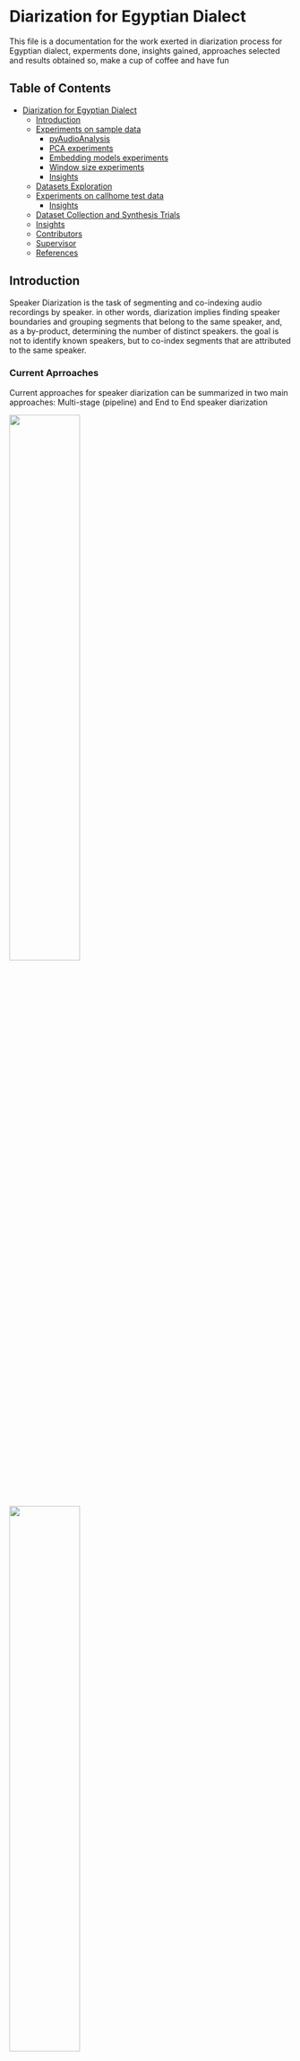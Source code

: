 # <a name="diarization-for-egyptian-dialect"></a> Diarization for Egyptian Dialect

This file is a documentation for the work exerted in diarization process for Egyptian dialect, experments done, insights gained, approaches selected and results obtained so, make a cup of coffee and have fun


## Table of Contents
- [Diarization for Egyptian Dialect](#diarization-for-egyptian-dialect)
  * [Introduction](#introduction)
  * [Experiments on sample data](#experiment-sample-data)
    + [pyAudioAnalysis](#pyAudioAnalysis-experiments)
    + [PCA experiments](#pca-experiments)
    + [Embedding models experiments](#embedding-models-experiments)
    + [Window size experiments](#window-size-experiments)
    + [Insights](#insights)
  * [Datasets Exploration](#datasets-exploration)
  * [Experiments on callhome test data](#experiments-callhome)
    + [Insights](#insights)
  * [Dataset Collection and Synthesis Trials](#dataset-collection-and-synthesis-trials)
  * [Insights](#insights)
  * [Contributors](#contributors)
  * [Supervisor](#supervisor)
  * [References](#references)
 
## <a name="introduction"></a> Introduction
Speaker Diarization is the task of segmenting and co-indexing audio recordings by speaker. in other words, diarization implies finding speaker boundaries and grouping segments that belong to the same speaker, and, as a by-product, determining the number of distinct speakers. the goal is not to identify known speakers, but to co-index segments that are attributed to the same speaker.

### Current Aprroaches
Current approaches for speaker diarization can be summarized in two main approaches: Multi-stage (pipeline) and End to End speaker diarization
<div>
<img src = "https://github.com/user-attachments/assets/ab612ca6-de15-4a76-a9fc-4f8a0a794e0b" width="50%">
<img src = "https://github.com/user-attachments/assets/f7ff23d0-d29b-4fac-9362-d69c54bd903f" width="50%">
</div>

Having a scarcity in the arabic rather than the eqyptian training data and finding that the End to end approach is still not mature, we managed to go through a multi-stage (pipeline) approach 

We started with an initial pipline having the following components:
  * Whisper large model for speech activity and change detection: it outputs the starts and ends of the audio segments to extract the embedding
  * Ecapa speech embedding model
  * Agglomorative Clustering where the number of speakers must be known in advance

## <a name="experiments-sample-data"></a> Experiments on sample data
We constructed our first experiments on the provided sample audio with its correponding annotation.

### <a name="pyAudioAnalysis-experiments"></a> PyAudioAnalysis experiments
PyAudioAnalysis is a Python library covering a wide range of audio analysis tasks and speaker diarization is one of them. It works by extracting short-term and mid-term audio features based on zero-crossings, energy, energy entropy, spectral centroid, spread, flux, rolloff, mfcc, and chroma features. It then does K-Means clustering by trying all possible K in range of [2, 9] and finds the optimal K that has the maximum average silhouette. It also does HMM Smoothing as a post-processing step.

However, the results were very bad, having a DER of 75.31%. So, we decided to use our own pipeline and try with different clustering algorithms.

### <a name="pca-experiments"></a> PCA experiments
First we conducted an experiment testing the pipeline performance on different clustering algorithms with and without PCA
The pipeline with pca refers to doing principle component analysis (PCA) on the generated embeddings by the embedding model before doing the clustering

The results in the table represents the DER value without overlap
|       | Agglomorative     | Mean Shift      | DBscan    |
|-------|-------------------|-----------------|-----------|
| without PCA  | 0.265  | 0.416  | 0.416  |
| with PCA  | 0.272  | 0.275  | 0.261  | 

### <a name="embedding-models-experiments"></a> Embedding Models experiments
We then conducted an experiment testing different embedding models performance including (speakerverification_en_titanet_large, spkrec-ecapa-voxceleb, wespeaker-voxceleb-resnet34-LM) and combinations between them
In this experiment we used Agglomorative clustering with number of clusters computed using Automated Elbow method

|    | Tita Net   | Ecapa   | ResNet34   | Tita Net and Ecapa   | Tita Net and RestNet34   |  Ecapa and ResNet34  |
|----|------------|------------|------------|------------|------------|------------|
| DER with Overlap | 0.252 | 0.237 | 0.271 | 0.229 | 0.251 | 0.243 |
| DER without Overlap | 0.249 | 0.233 | 0.268 | 0.226 | 0.248 | 0.239 |

Some Qualitative Results for each model:

<table>
  <tr>
    <td align="center">
      <img src="https://github.com/user-attachments/assets/f50768e6-a7fa-44e8-bf9a-cd4eae682934" width="50%">
      <p>Scatter plot for PCA of the embedding generated by Tita Net</p>
    </td>
    <td align="center">
      <img src="https://github.com/user-attachments/assets/5c5edc51-d926-454d-bc35-a3c58b1e7996" width="50%">
      <p>Scatter plot for the resulted clustering</p>
    </td>
  </tr>
</table>

<table>
  <tr>
    <td align="center">
      <img src="https://github.com/user-attachments/assets/a2ca1f55-0bba-40f9-8399-764837567bc1" width="50%">
      <p>Scatter plot for PCA of the embedding generated by Ecapa</p>
    </td>
    <td align="center">
      <img src="https://github.com/user-attachments/assets/ed1f56ba-e217-4c8e-b7b5-8f0336383258" width="50%">
      <p>Scatter plot for the resulted clustering</p>
    </td>
  </tr>
</table>


<table>
  <tr>
    <td align="center">
      <img src="https://github.com/user-attachments/assets/0ca85df4-89b3-42ea-8d30-f91862fe0113" width="50%">
      <p>Scatter plot for PCA of the embedding generated by ResNet34 Net</p>
    </td>
    <td align="center">
      <img src="https://github.com/user-attachments/assets/2362407b-fabd-4a53-a500-f9eef76bc575" width="50%">
      <p>Scatter plot for the resulted clustering</p>
    </td>
  </tr>
</table>

<table>
  <tr>
    <td align="center">
      <img src="https://github.com/user-attachments/assets/9967c915-0b36-42ff-8035-8ffb5d13c183" width="50%">
      <p>Scatter plot for PCA of the embedding generated by </p>
    </td>
    <td align="center">
      <img src="https://github.com/user-attachments/assets/68e28aa8-b5db-48ec-a4de-e8cf7b829529" width="50%">
      <p>Scatter plot for the resulted clustering</p>
    </td>
  </tr>
</table>

<table>
  <tr>
    <td align="center">
      <img src="https://github.com/user-attachments/assets/f88235e9-3985-4826-a182-8b1f40b008eb" width="50%">
      <p>Scatter plot for PCA of the embedding generated by the concatenation between Tita Net and ResNet34</p>
    </td>
    <td align="center">
      <img src="https://github.com/user-attachments/assets/beab2516-704c-4054-abcb-7a2b04ed414e" width="50%">
      <p>Scatter plot for the resulted clustering</p>
    </td>
  </tr>
</table>

<table>
  <tr>
    <td align="center">
      <img src="https://github.com/user-attachments/assets/8c10c5f9-f02a-4c3f-a61b-85ea3a8bd77c" width="50%">
      <p>Scatter plot for PCA of the embedding generated by the concatenation between Ecapa and ResNet34</p>
    </td>
    <td align="center">
      <img src="https://github.com/user-attachments/assets/269fd340-61a2-4cf1-b892-1cde1ab84dd0" width="50%">
      <p>Scatter plot for the resulted clustering</p>
    </td>
  </tr>
</table>

### <a name="window-size-experiments"></a> Window size experiments
We conducted another experiment trying to fix the window size and compared it to the segments generated by whisper large model.
We used TitaNet as our embedding model


|    | 0.5 sec   | 1 sec   | 2 sec   | 3 sec | 4 sec | whisper segments |
|----|------------|------------|------------|------------|------------|------------|
| DER with Overlap | 0.323 | 0.257 | 0.257 | 0.290 | 0.279 | 0.252 |
| DER without Overlap | 0.320 | 0.254 | 0.252 | 0.285 | 0.275 | 0.249 |

Some qualitative for each window size

<table>
  <tr>
    <td align="center">
      <img src="https://github.com/user-attachments/assets/c5e8018e-d8af-4fe6-b1b4-a944deb20873" width="50%">
      <p>ws = 4 sec </p>
    </td>
       <td align="center">
      <img src="https://github.com/user-attachments/assets/4d443fce-c306-4c1e-88ab-cdbde1f7358c" width="50%">
      <p>ws = 4 sec </p>
    </td>
  </tr>
</table>

<table>
  <tr>
    <td align="center">
      <img src="https://github.com/user-attachments/assets/b4f52662-6e5d-4e0b-913d-a78b5e935e08" width="50%">
      <p>ws = 3 sec</p>
    </td>
    <td align="center">
      <img src="https://github.com/user-attachments/assets/d586e2df-2297-4a1e-88bd-b46332eda1a6" width="50%">
      <p>ws = 3 sec</p>
    </td>
  </tr>
</table>

<table>
  <tr>
   <td align="center">
      <img src="https://github.com/user-attachments/assets/6cfbf280-470f-41df-948f-dbfb760e31ef" width="50%">
      <p>ws = 2 sec</p>
    </td>
       <td align="center">
      <img src="https://github.com/user-attachments/assets/724f2a59-c0ff-4f79-8b03-edc65dbc92ae" width="50%">
      <p>ws = 2 sec</p>
    </td>
  </tr>
</table>

<table>
  <tr>
   <td align="center">
      <img src="https://github.com/user-attachments/assets/f14a75aa-842a-4941-8480-b8d5f9174034" width="50%">
      <p>ws = 1 sec</p>
    </td>
       <td align="center">
      <img src="https://github.com/user-attachments/assets/5cb4bc3e-859e-48c1-893d-503639ae3ac7" width="50%">
      <p>ws = 1 sec</p>
    </td>
  </tr>
</table>

<table>
  <tr>
      <td align="center">
      <img src="https://github.com/user-attachments/assets/913a1c84-b4bb-48e5-bb7c-90d2d177526e" width="50%">
      <p>ws = 0.5 sec</p>
    </td>
      <td align="center">
      <img src="https://github.com/user-attachments/assets/8efdfc3f-142b-4a2d-bd54-3185188055ee" width="50%">
      <p>ws = 0.5 sec</p>
    </td>
     </tr>
</table>

### <a name="insights"></a> Insights
According to the initial experiments on the sample data we can conclude the following 
  * Using the components generated by the PCA enhances the results of the clustering algorithm
  * The best speaker embeddings was generated from the combination of Tita net with Ecapa
  * Using the segments generated by whisper large model overperform using fixed size window


## <a name="datasets-exploration"></a> Datasets Exploration

## <a name="experiments-callhome"></a> Experiments on callhome test data

### <a name="insights"></a> Insights

## <a name="dataset-collection-and-synthesis-trials"></a> Dataset Collection and Synthesis Trials
Due to the lack of datasets in the domain of speaker diarization, we tried to collect a dataset on our own to train and test our models on. We wrote a script that scraps podcast episodes from a YouTube channel, downloads the audio as wav files, and uses the transcripts with their timestamp to gather the data, resulting in a ~50hr English diarized dataset. The dataset can be found on [google drive](https://drive.google.com/drive/folders/1Xuy04CgO-5z3Ezm6nqWRi0ABiES0xBGP?usp=sharing).

We also tried to similarly gather an Arabic dataset, but unfortunately no Arabic podcasts with a manually written transcript that can be easily scraped were found.

## <a name="insights"></a> Insights
  
## Contributors
- [Abdelrahman Elnenaey](https://github.com/AbdelrhmanElnenaey)
- [Rana Barakat](https://github.com/ranabarakat)
- [Louai Zahran](https://github.com/LouaiZahran)

## Supervisor
- [Ismail El-Yamany](https://github.com/IsmailElYamany)

## References
- [Improving Diarization Robustness using Diversification, Randomization and the DOVER Algorithm](https://arxiv.org/abs/1910.11691)
